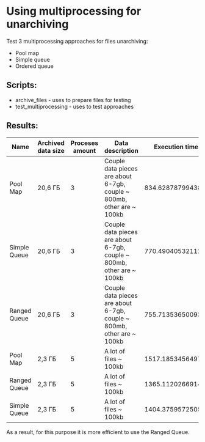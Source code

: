 # Using multiprocessing for unarchiving
Test 3 multiprocessing approaches for files unarchiving:
 * Pool map
 * Simple queue
 * Ordered queue

## Scripts:
 * archive_files - uses to prepare files for testing
 * test_multiprocessing - uses to test approaches

## Results:
|Name        |Archived data size|Proceses amount|Data description                                                      |Execution time 1  |Execution time 2  |Average time     |
|------------|------------------|---------------|----------------------------------------------------------------------|------------------|------------------|-----------------|
|Pool Map    |20,6 ГБ           |3              |Couple data pieces are about 6-7gb, couple ~ 800mb, other are ~ 100kb |834.6287879943848 |800.6480705738068 |817.638429284096 |
|Simple Queue|20,6 ГБ           |3              |Couple data pieces are about 6-7gb, couple ~ 800mb, other are ~ 100kb |770.4904053211212 |795.0200545787811 |782.755229949951 |
|Ranged Queue|20,6 ГБ           |3              |Couple data pieces are about 6-7gb, couple ~ 800mb, other are ~ 100kb |755.7135365009308 |762.2702052593231 |758.991870880127 |
|Pool Map    |2,3 ГБ            |5              |A lot of files ~ 100kb                                                |1517.1853456497192|1455.369168996811 |1486.277257323265|
|Ranged Queue|2,3 ГБ            |5              |A lot of files ~ 100kb                                                |1365.1120266914368|1365.463413476944 |1365.287720084191|
|Simple Queue|2,3 ГБ            |5              |A lot of files ~ 100kb                                                |1404.375957250595 |1401.7894253730774|1403.082691311836|

As a result, for this purpose it is more efficient to use the Ranged Queue.
